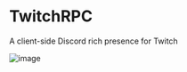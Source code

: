 # TwitchRPC
A client-side Discord rich presence for Twitch

![image](https://github.com/lasagnapapa/TwitchRPC/assets/68775205/555c4e50-89a0-49b3-8374-a1e2d021e64d)
